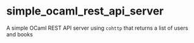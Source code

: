# simple_ocaml_rest_api_server

A simple OCaml REST API server using `cohttp` that returns a list of users and books
